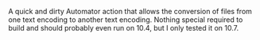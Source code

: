 A quick and dirty Automator action that allows the conversion of files from one text encoding to another text encoding. Nothing special required to build and should probably even run on 10.4, but I only tested it on 10.7.